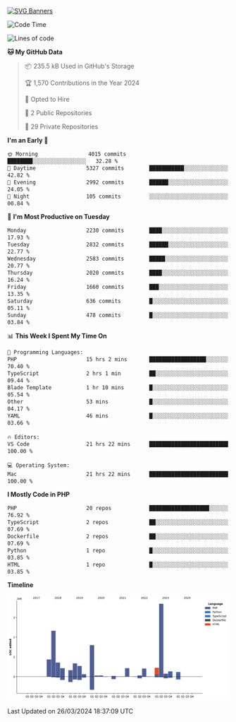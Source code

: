 [![SVG Banners](https://svg-banners.vercel.app/api?type=glitch&text1=Gere_Lajos%F0%9F%92%BB&width=800&height=400)](https://github.com/Akshay090/svg-banners)

<!--START_SECTION:waka-->
![Code Time](http://img.shields.io/badge/Code%20Time-1%2C480%20hrs%2025%20mins-blue)

![Lines of code](https://img.shields.io/badge/From%20Hello%20World%20I%27ve%20Written-13.3%20million%20lines%20of%20code-blue)

**🐱 My GitHub Data** 

> 📦 235.5 kB Used in GitHub's Storage 
 > 
> 🏆 1,570 Contributions in the Year 2024
 > 
> 💼 Opted to Hire
 > 
> 📜 2 Public Repositories 
 > 
> 🔑 29 Private Repositories 
 > 
**I'm an Early 🐤** 

```text
🌞 Morning                4015 commits        ████████░░░░░░░░░░░░░░░░░   32.28 % 
🌆 Daytime                5327 commits        ███████████░░░░░░░░░░░░░░   42.82 % 
🌃 Evening                2992 commits        ██████░░░░░░░░░░░░░░░░░░░   24.05 % 
🌙 Night                  105 commits         ░░░░░░░░░░░░░░░░░░░░░░░░░   00.84 % 
```
📅 **I'm Most Productive on Tuesday** 

```text
Monday                   2230 commits        ████░░░░░░░░░░░░░░░░░░░░░   17.93 % 
Tuesday                  2832 commits        ██████░░░░░░░░░░░░░░░░░░░   22.77 % 
Wednesday                2583 commits        █████░░░░░░░░░░░░░░░░░░░░   20.77 % 
Thursday                 2020 commits        ████░░░░░░░░░░░░░░░░░░░░░   16.24 % 
Friday                   1660 commits        ███░░░░░░░░░░░░░░░░░░░░░░   13.35 % 
Saturday                 636 commits         █░░░░░░░░░░░░░░░░░░░░░░░░   05.11 % 
Sunday                   478 commits         █░░░░░░░░░░░░░░░░░░░░░░░░   03.84 % 
```


📊 **This Week I Spent My Time On** 

```text
💬 Programming Languages: 
PHP                      15 hrs 2 mins       ██████████████████░░░░░░░   70.40 % 
TypeScript               2 hrs 1 min         ██░░░░░░░░░░░░░░░░░░░░░░░   09.44 % 
Blade Template           1 hr 10 mins        █░░░░░░░░░░░░░░░░░░░░░░░░   05.54 % 
Other                    53 mins             █░░░░░░░░░░░░░░░░░░░░░░░░   04.17 % 
YAML                     46 mins             █░░░░░░░░░░░░░░░░░░░░░░░░   03.66 % 

🔥 Editors: 
VS Code                  21 hrs 22 mins      █████████████████████████   100.00 % 

💻 Operating System: 
Mac                      21 hrs 22 mins      █████████████████████████   100.00 % 
```

**I Mostly Code in PHP** 

```text
PHP                      20 repos            ███████████████████░░░░░░   76.92 % 
TypeScript               2 repos             ██░░░░░░░░░░░░░░░░░░░░░░░   07.69 % 
Dockerfile               2 repos             ██░░░░░░░░░░░░░░░░░░░░░░░   07.69 % 
Python                   1 repo              █░░░░░░░░░░░░░░░░░░░░░░░░   03.85 % 
HTML                     1 repo              █░░░░░░░░░░░░░░░░░░░░░░░░   03.85 % 
```



**Timeline**

![Lines of Code chart](https://raw.githubusercontent.com/gere-lajos/gere-lajos/main/assets/bar_graph.png)


 Last Updated on 26/03/2024 18:37:09 UTC
<!--END_SECTION:waka-->
